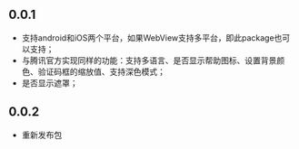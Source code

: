 ## 0.0.1

* 支持android和iOS两个平台，如果WebView支持多平台，即此package也可以支持；
* 与腾讯官方实现同样的功能：支持多语言、是否显示帮助图标、设置背景颜色、验证码框的缩放值、支持深色模式；
* 是否显示遮罩；

## 0.0.2
* 重新发布包